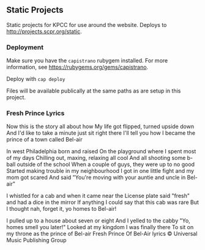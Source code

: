 ## Static Projects

Static projects for KPCC for use around the website. Deploys to <http://projects.scpr.org/static>.

### Deployment

Make sure you have the `capistrano` rubygem installed. 
For more information, see <https://rubygems.org/gems/capistrano>.

Deploy with `cap deploy`

Files will be available publically at the same paths as are setup
in this project.

### Fresh Prince Lyrics

Now this is the story all about how 
My life got flipped, turned upside down 
And I'd like to take a minute just sit right there 
I'll tell you how I became the prince of a town called Bel-air 

In west Philadelphia born and raised 
On the playground where I spent most of my days 
Chilling out, maxing, relaxing all cool 
And all shooting some b-ball outside of the school 
When a couple of guys, they were up to no good 
Started making trouble in my neighbourhood 
I got in one little fight and my mom got scared 
And said "You're moving with your auntie and uncle in Bel-air" 

I whistled for a cab and when it came near the 
License plate said "fresh" and had a dice in the mirror 
If anything I could say that this cab was rare 
But I thought nah, forget it, yo homes to Bel-air! 

I pulled up to a house about seven or eight 
And I yelled to the cabby "Yo, homes smell you later!" 
Looked at my kingdom I was finally there 
To sit on my throne as the prince of Bel-air
Fresh Prince Of Bel-Air lyrics © Universal Music Publishing Group

